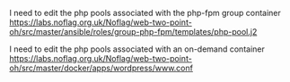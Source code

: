 
I need to edit the php pools associated with the php-fpm group container
    https://labs.noflag.org.uk/Noflag/web-two-point-oh/src/master/ansible/roles/group-php-fpm/templates/php-pool.j2

I need to edit the php pools associated with an on-demand container
	https://labs.noflag.org.uk/Noflag/web-two-point-oh/src/master/docker/apps/wordpress/www.conf